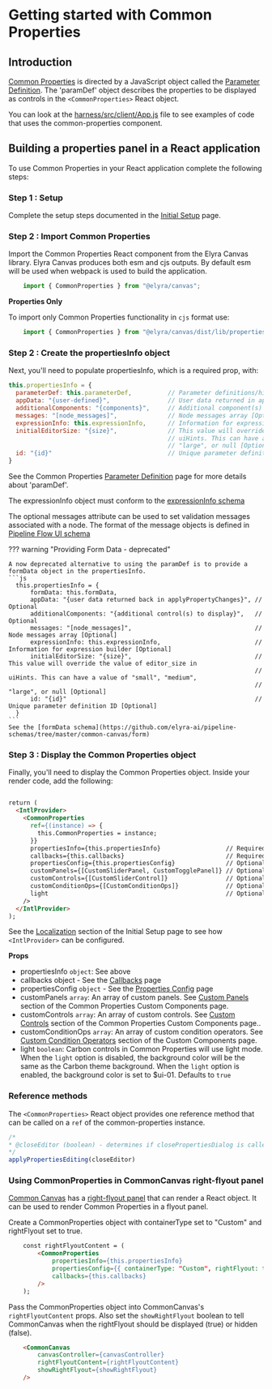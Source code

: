 # Getting started with Common Properties

## Introduction
[Common Properties](01.10-common-properties.md) is directed by a JavaScript object called the [Parameter Definition](04.01-parameter-definition.md). The 'paramDef' object describes the properties to be displayed as controls in the `<CommonProperties>` React object.

You can look at the [harness/src/client/App.js](https://github.com/elyra-ai/canvas/blob/49ed634e3353d8f5c58eb8409ed8e1009f19c87a/canvas_modules/harness/src/client/App.js) file to see examples of code that uses the common-properties component.

## Building a properties panel in a React application

To use Common Properties in your React application complete the following steps:

### Step 1 : Setup

Complete the setup steps documented in the [Initial Setup](02-set-up.md) page.

### Step 2 : Import Common Properties

Import the Common Properties React component from the Elyra Canvas library. Elyra Canvas produces both esm and cjs outputs. By default esm will be used when webpack is used to build the application.

```js
    import { CommonProperties } from "@elyra/canvas";
```
**Properties Only**

To import only Common Properties functionality in `cjs` format use:

```js
    import { CommonProperties } from "@elyra/canvas/dist/lib/properties";
```


### Step 2 : Create the propertiesInfo object

Next, you'll need to populate propertiesInfo, which is a required prop, with:

```js
this.propertiesInfo = {
  parameterDef: this.parameterDef,          // Parameter definitions/hints/conditions [Required]
  appData: "{user-defined}",                // User data returned in applyPropertyChanges [Optional]
  additionalComponents: "{components}",     // Additional component(s) to display [Optional]
  messages: "[node_messages]",              // Node messages array [Optional]
  expressionInfo: this.expressionInfo,      // Information for expression builder [Optional],
  initialEditorSize: "{size}",	            // This value will override the value of editor_size in
                                            // uiHints. This can have a value of "small", "medium",
                                            // "large", or null [Optional]
  id: "{id}"                                // Unique parameter definition ID [Optional]
}
```
See the Common Properties [Parameter Definition](04.01-parameter-definition.md) page for more details about 'paramDef'.

The expressionInfo object must conform to the [expressionInfo schema](https://github.com/elyra-ai/pipeline-schemas/tree/main/common-canvas/expression)

The optional messages attribute can be used to set validation messages associated with a node. The format of the message objects is defined in [Pipeline Flow UI schema](https://github.com/elyra-ai/pipeline-schemas/blob/main/common-pipeline/pipeline-flow/pipeline-flow-ui-v3-schema.json)


??? warning "Providing Form Data - deprecated"

    A now deprecated alternative to using the paramDef is to provide a formData object in the propertiesInfo.
    ```js
      this.propertiesInfo = {
          formData: this.formData,
          appData: "{user data returned back in applyPropertyChanges}", // Optional
          additionalComponents: "{additional control(s) to display}",   // Optional
          messages: "[node_messages]",                                  // Node messages array [Optional]
          expressionInfo: this.expressionInfo,                          // Information for expression builder [Optional]
          initialEditorSize: "{size}",	                                // This value will override the value of editor_size in
                                                                        // uiHints. This can have a value of "small", "medium",
                                                                        // "large", or null [Optional]
          id: "{id}"                                                    // Unique parameter definition ID [Optional]
      }
    ```
    See the [formData schema](https://github.com/elyra-ai/pipeline-schemas/tree/master/common-canvas/form)

### Step 3 : Display the Common Properties object

Finally, you'll need to display the Common Properties object. Inside your render code, add the following:

```html

return (
  <IntlProvider>
    <CommonProperties
      ref={(instance) => {
        this.CommonProperties = instance;
      }}
      propertiesInfo={this.propertiesInfo}                  // Required
      callbacks={this.callbacks}                            // Required
      propertiesConfig={this.propertiesConfig}              // Optional
      customPanels={[CustomSliderPanel, CustomTogglePanel]} // Optional
      customControls={[CustomSliderControl]}                // Optional
      customConditionOps={[CustomConditionOps]}             // Optional
      light                                                 // Optional
    />
  </IntlProvider>
);
```

See the [Localization](02-set-up.md/#localization) section of the Initial Setup page to see how `<IntlProvider>` can be configured.

**Props**

- propertiesInfo `object`: See above
- callbacks object - See the [Callbacks](04.02-callbacks.md) page
- propertiesConfig `object` - See the [Properties Config](04.08-properties-config.md) page
- customPanels `array`: An array of custom panels. See [Custom Panels](04.06-custom-components.md#custom-panels) section of the Common Properties Custom Components page.
- customControls `array`: An array of custom controls. See [Custom Controls](04.06-custom-components.md#custom-controls) section of the Common Properties Custom Components page..
- customConditionOps `array`: An array of custom condition operators.  See [Custom Condition Operators](04.06-custom-components.md#custom-condition-operators) section of the Custom Components page.
- light `boolean`: Carbon controls in Common Properties will use light mode. When the `light` option is disabled, the background color will be the same as the Carbon theme background. When the `light` option is enabled, the background color is set to $ui-01. Defaults to `true`

### Reference methods

The `<CommonProperties>` React object provides one reference method that can be called on a `ref` of the common-properties instance.
```js
/*
* @closeEditor (boolean) - determines if closePropertiesDialog is called or not
*/
applyPropertiesEditing(closeEditor)
```

### Using CommonProperties in CommonCanvas right-flyout panel

[Common Canvas](03-common-canvas.md) has a [right-flyout panel](03-common-canvas.md#right-flyout-panel-parameters) that can render a React object. It can be used to render Common Properties in a flyout panel.

Create a CommonProperties object with containerType set to "Custom" and rightFlyout set to true.
```html
    const rightFlyoutContent = (
        <CommonProperties
            propertiesInfo={this.propertiesInfo}
            propertiesConfig={{ containerType: "Custom", rightFlyout: true }}
            callbacks={this.callbacks}
        />
    );
```

Pass the CommonProperties object into CommonCanvas's `rightFlyoutContent` props. Also set the `showRightFlyout` boolean to tell CommonCanvas when the rightFlyout should be displayed (true) or hidden (false).
```html
    <CommonCanvas
        canvasController={canvasController}
        rightFlyoutContent={rightFlyoutContent}
        showRightFlyout={showRightFlyout}
    />
```
